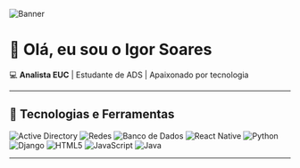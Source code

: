<!-- Banner animado -->
![Banner](https://raw.githubusercontent.com/igorsoares/igorsoares/main/banner.svg)


# 👋 Olá, eu sou o Igor Soares

💻 **Analista EUC** | Estudante de ADS | Apaixonado por tecnologia

---

## 🚀 Tecnologias e Ferramentas
![Active Directory](https://img.shields.io/badge/Active%20Directory-1E90FF?style=for-the-badge&logo=microsoft&logoColor=white)
![Redes](https://img.shields.io/badge/Redes-228B22?style=for-the-badge&logo=cisco&logoColor=white)
![Banco de Dados](https://img.shields.io/badge/SQL-4479A1?style=for-the-badge&logo=postgresql&logoColor=white)
![React Native](https://img.shields.io/badge/React%20Native-61DAFB?style=for-the-badge&logo=react&logoColor=black)
![Python](https://img.shields.io/badge/Python-3776AB?style=for-the-badge&logo=python&logoColor=white)
![Django](https://img.shields.io/badge/Django-092E20?style=for-the-badge&logo=django&logoColor=white)
![HTML5](https://img.shields.io/badge/HTML5-E34F26?style=for-the-badge&logo=html5&logoColor=white)
![JavaScript](https://img.shields.io/badge/JavaScript-F7DF1E?style=for-the-badge&logo=javascript&logoColor=black)
![Java](https://img.shields.io/badge/Java-007396?style=for-the-badge&logo=java&logoColor=white)

---

